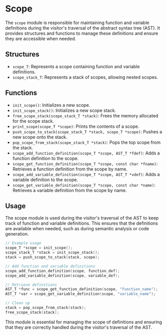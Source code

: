 # Scope

The `scope` module is responsible for maintaining function and variable definitions during the visitor's traversal of the abstract syntax tree (AST). It provides structures and functions to manage these definitions and ensure they are accessible when needed.

## Structures

- `scope_T`: Represents a scope containing function and variable definitions.
- `scope_stack_T`: Represents a stack of scopes, allowing nested scopes.

## Functions

- `init_scope()`: Initializes a new scope.
- `init_scope_stack()`: Initializes a new scope stack.
- `free_scope_stack(scope_stack_T *stack)`: Frees the memory allocated for the scope stack.
- `print_scope(scope_T *scope)`: Prints the contents of a scope.
- `push_scope_to_stack(scope_stack_T *stack, scope_T *scope)`: Pushes a new scope onto the stack.
- `pop_scope_from_stack(scope_stack_T *stack)`: Pops the top scope from the stack.
- `scope_add_function_definition(scope_T *scope, AST_T *fdef)`: Adds a function definition to the scope.
- `scope_get_function_definition(scope_T *scope, const char *fname)`: Retrieves a function definition from the scope by name.
- `scope_add_variable_definition(scope_T *scope, AST_T *vdef)`: Adds a variable definition to the scope.
- `scope_get_variable_definition(scope_T *scope, const char *name)`: Retrieves a variable definition from the scope by name.

## Usage

The scope module is used during the visitor's traversal of the AST to keep track of function and variable definitions. This ensures that the definitions are available when needed, such as during semantic analysis or code generation.

```c
// Example usage
scope_T *scope = init_scope();
scope_stack_T *stack = init_scope_stack();
stack = push_scope_to_stack(stack, scope);

// Add function and variable definitions
scope_add_function_definition(scope, function_def);
scope_add_variable_definition(scope, variable_def);

// Retrieve definitions
AST_T *func = scope_get_function_definition(scope, "function_name");
AST_T *var = scope_get_variable_definition(scope, "variable_name");

// Clean up
stack = pop_scope_from_stack(stack);
free_scope_stack(stack);
```

This module is essential for managing the scope of definitions and ensuring that they are correctly handled during the visitor's traversal of the AST.
